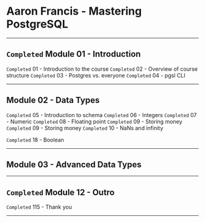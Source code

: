 # Aaron Francis - Mastering PostgreSQL
_______________________________________________________________________________
## `Completed` Module 01 - Introduction
`Completed` 01 - Introduction to the course
`Completed` 02 - Overview of course structure 
`Completed` 03 - Postgres vs. everyone 
`Completed` 04 - pgsl CLI
_______________________________________________________________________________
## Module 02 - Data Types
`Completed` 05 - Introduction to schema
`Completed` 06 - Integers 
`Completed` 07 - Numeric
`Completed` 08 - Floating point
`Completed` 09 - Storing money 
`Completed` 09 - Storing money 
`Completed` 10 - NaNs and infinity 

`Completed` 18 - Boolean 
_______________________________________________________________________________
## Module 03 - Advanced Data Types


_______________________________________________________________________________
## `Completed` Module 12 - Outro
`Completed` 115 - Thank you
_______________________________________________________________________________
